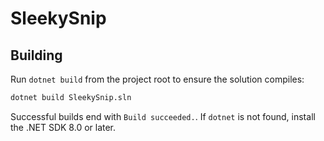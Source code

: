 # SleekySnip

## Building

Run `dotnet build` from the project root to ensure the solution compiles:

```bash
dotnet build SleekySnip.sln
```

Successful builds end with `Build succeeded.`. If `dotnet` is not found, install the .NET SDK 8.0 or later.
